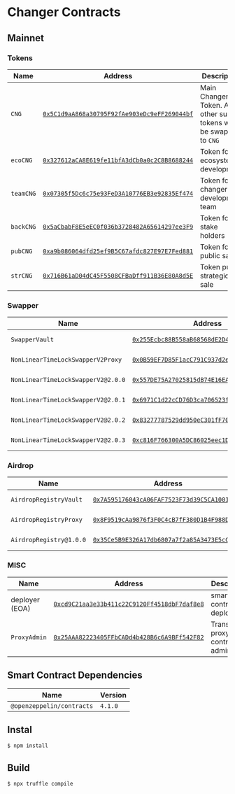 # Changer Contracts

## Mainnet

### Tokens

| Name      | Address                                                                                                                 | Description                                                       |
| --------- | ----------------------------------------------------------------------------------------------------------------------- | ----------------------------------------------------------------- |
| `CNG`     | [`0x5C1d9aA868a30795F92fAe903eDc9eFF269044bf`](https://etherscan.io/address/0x5C1d9aA868a30795F92fAe903eDc9eFF269044bf) | Main Changer Token. Any other sub tokens will be swapped to `CNG` |
| `ecoCNG`  | [`0x327612aCA8E619fe11bfA3dCb0a0c2C8B8688244`](https://etherscan.io/address/0x327612aCA8E619fe11bfA3dCb0a0c2C8B8688244) | Token for ecosystem development                                   |
| `teamCNG` | [`0x07305f5Dc6c75e93FeD3A10776EB3e92835Ef474`](https://etherscan.io/address/0x07305f5Dc6c75e93FeD3A10776EB3e92835Ef474) | Token for changer development team                                |
| `backCNG` | [`0x5aCbabF8E5eEC0f036b3728482A65614297ee3F9`](https://etherscan.io/address/0x5aCbabF8E5eEC0f036b3728482A65614297ee3F9) | Token for stake holders                                           |
| `pubCNG`  | [`0xa9b086064dfd25ef9B5C67afdc827E97E7Fed881`](https://etherscan.io/address/0xa9b086064dfd25ef9B5C67afdc827E97E7Fed881) | Token for public sale                                             |
| `strCNG`  | [`0x716B61aD04dC45F5508CFBaDff911B36E80A8d5E`](https://etherscan.io/address/0x716B61aD04dC45F5508CFBaDff911B36E80A8d5E) | Token pub strategic sale                                          |

### Swapper

| Name                               | Address                                                                                                                 | Description                              |
| ---------------------------------- | ----------------------------------------------------------------------------------------------------------------------- | ---------------------------------------- |
| `SwapperVault`                     | [`0x255Ecbc88B558aB68568dE2D43F8EFB9e33Fd2bd`](https://etherscan.io/address/0x255Ecbc88B558aB68568dE2D43F8EFB9e33Fd2bd) | Vault for NonLinearTimeLockSwapperV2     |
| `NonLinearTimeLockSwapperV2Proxy`  | [`0x0B59EF7D85F1acC791C937d2e9c40c020c156c6E`](https://etherscan.io/address/0x0B59EF7D85F1acC791C937d2e9c40c020c156c6E) | NonLinearTimeLockSwapperV2 proxy         |
| `NonLinearTimeLockSwapperV2@2.0.0` | [`0x557DE75A27025815dB74E16EA2B58eb7C2a1360f`](https://etherscan.io/address/0x557DE75A27025815dB74E16EA2B58eb7C2a1360f) | NonLinearTimeLockSwapperV2 logic (2.0.0) |
| `NonLinearTimeLockSwapperV2@2.0.1` | [`0x6971C1d22cCD76D3ca706523f3685E20faef9071`](https://etherscan.io/address/0x6971C1d22cCD76D3ca706523f3685E20faef9071) | NonLinearTimeLockSwapperV2 logic (2.0.1) |
| `NonLinearTimeLockSwapperV2@2.0.2` | [`0x83277787529dd950eC301fF700864971f1Dbb214`](https://etherscan.io/address/0x83277787529dd950eC301fF700864971f1Dbb214) | NonLinearTimeLockSwapperV2 logic (2.0.2) |
| `NonLinearTimeLockSwapperV2@2.0.3` | [`0xc816F766300A5DC86025eec1DA937061f0BC0815`](https://etherscan.io/address/0xc816F766300A5DC86025eec1DA937061f0BC0815) | NonLinearTimeLockSwapperV2 logic (2.0.3) |

### Airdrop

| Name                    | Address                                                                                                                 | Description                   |
| ----------------------- | ----------------------------------------------------------------------------------------------------------------------- | ----------------------------- |
| `AirdropRegistryVault`  | [`0x7A595176043cA06FAF7523F73d39C5CA100169DF`](https://etherscan.io/address/0x7A595176043cA06FAF7523F73d39C5CA100169DF) | Vault for airdrop             |
| `AirdropRegistryProxy`  | [`0x8F9519cAa9876f3F0C4cB7fF380D1B4F988D64EC`](https://etherscan.io/address/0x8F9519cAa9876f3F0C4cB7fF380D1B4F988D64EC) | AirdropRegistry proxy         |
| `AirdropRegistry@1.0.0` | [`0x35Ce5B9E326A17db6807a7f2a85A3473E5cCdfac`](https://etherscan.io/address/0x35Ce5B9E326A17db6807a7f2a85A3473E5cCdfac) | AirdropRegistry logic (1.0.0) |

### MISC

| Name           | Address                                                                                                                 | Description                      |
| -------------- | ----------------------------------------------------------------------------------------------------------------------- | -------------------------------- |
| deployer (EOA) | [`0xcd9C21aa3e33b411c22C9120Ff4518dbF7daf8e8`](https://etherscan.io/address/0xcd9C21aa3e33b411c22C9120Ff4518dbF7daf8e8) | smart contract deployer          |
| `ProxyAdmin`   | [`0x25AAA82223405FFbCADd4b428B6c6A9BFf542F82`](https://etherscan.io/address/0x25AAA82223405FFbCADd4b428B6c6A9BFf542F82) | Transparent proxy contract admin |

## Smart Contract Dependencies

| Name                      | Version |
| ------------------------- | ------- |
| `@openzeppelin/contracts` | `4.1.0` |

## Instal

```bash
$ npm install
```

## Build

```bash
$ npx truffle compile
```
